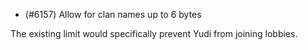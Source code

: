 - (#6157) Allow for clan names up to 6 bytes

The existing limit would specifically prevent Yudi from joining lobbies.
